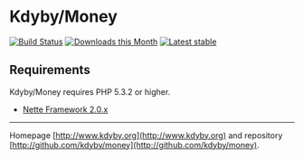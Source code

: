 Kdyby/Money
======

[![Build Status](https://travis-ci.org/Kdyby/Money.svg?branch=master)](https://travis-ci.org/Kdyby/Money)
[![Downloads this Month](https://img.shields.io/packagist/dm/Kdyby/Money.svg)](https://packagist.org/packages/Kdyby/Money)
[![Latest stable](https://img.shields.io/packagist/v/Kdyby/Money.svg)](https://packagist.org/packages/Kdyby/Money)


Requirements
------------

Kdyby/Money requires PHP 5.3.2 or higher.

- [Nette Framework 2.0.x](https://github.com/nette/nette)


-----

Homepage [http://www.kdyby.org](http://www.kdyby.org) and repository [http://github.com/kdyby/money](http://github.com/kdyby/money).
